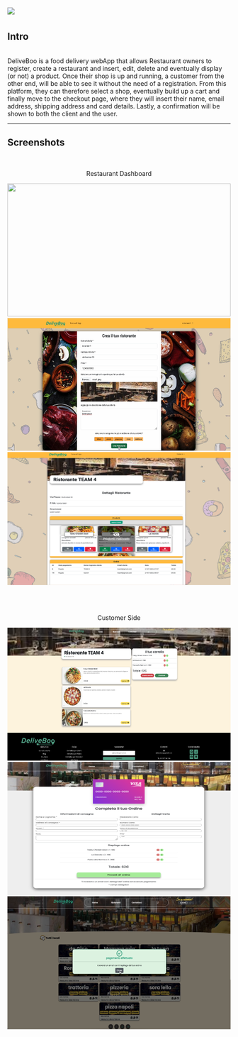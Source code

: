 # <img src="public/img/logo.png" height="130"/>

<h2>Intro</h2>
<br>
DeliveBoo is a food delivery webApp that allows Restaurant owners to register, create a restaurant and insert, edit, delete and eventually display (or not) a product. Once their shop is up and running, a customer from the other end, will be able to see it without the need of a registration. From this platform, they can therefore select a shop, eventually build up a cart and finally move to the checkout page, where they will insert their name, email address, shipping address and card details. Lastly, a confirmation will be shown to both the client and the user.

<hr>

<h2>Screenshots</h2>
<br>
<p align="center">Restaurant Dashboard</p>
<p>
    <span align="center">
        <img src="public/img/register.png" height="300px" width="100%"/>
    </span>
    <span align="center">
        <img src="public/img/createrest.png" height="300px" width="100%"/>
    </span>
        <span align="center">
        <img src="public/img/dashboard.png" height="300px" width="100%"/>
    </span>
</p>

<br><br>
<p align="center">Customer Side</p>
<p>
    <span align="center">
        <img src="public/img/cart.png" height="300px"/>
    </span>
    <span align="center">
        <img src="public/img/checkout.png" height="300px" width="100%"/>
    </span>
        <span align="center">
        <img src="public/img/confirm.png" height="300px" width="100%"/>
    </span>
</p>